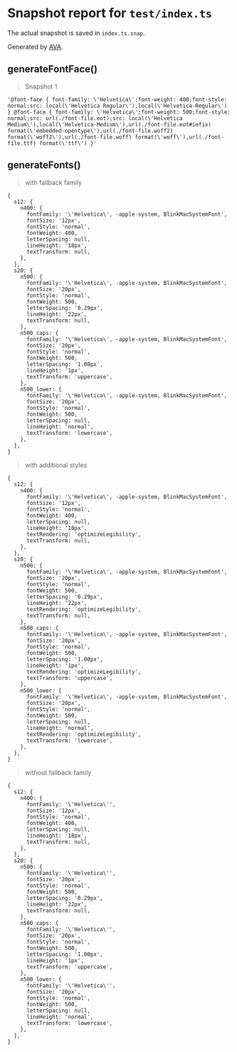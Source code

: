 # Snapshot report for `test/index.ts`

The actual snapshot is saved in `index.ts.snap`.

Generated by [AVA](https://ava.li).

## generateFontFace()

> Snapshot 1

    '@font-face { font-family: \'Helvetica\';font-weight: 400;font-style: normal;src: local(\'Helvetica Regular\'),local(\'Helvetica-Regular\') } @font-face { font-family: \'Helvetica\';font-weight: 500;font-style: normal;src: url(./font-file.eot);src: local(\'Helvetica Medium\'),local(\'Helvetica-Medium\'),url(./font-file.eot#iefix) format(\'embedded-opentype\'),url(./font-file.woff2) format(\'woff2\'),url(./font-file.woff) format(\'woff\'),url(./font-file.ttf) format(\'ttf\') }'

## generateFonts()

> with fallback family

    {
      s12: {
        n400: {
          fontFamily: '\'Helvetica\', -apple-system, BlinkMacSystemFont',
          fontSize: '12px',
          fontStyle: 'normal',
          fontWeight: 400,
          letterSpacing: null,
          lineHeight: '18px',
          textTransform: null,
        },
      },
      s20: {
        n500: {
          fontFamily: '\'Helvetica\', -apple-system, BlinkMacSystemFont',
          fontSize: '20px',
          fontStyle: 'normal',
          fontWeight: 500,
          letterSpacing: '0.29px',
          lineHeight: '22px',
          textTransform: null,
        },
        n500_caps: {
          fontFamily: '\'Helvetica\', -apple-system, BlinkMacSystemFont',
          fontSize: '20px',
          fontStyle: 'normal',
          fontWeight: 500,
          letterSpacing: '1.00px',
          lineHeight: '1px',
          textTransform: 'uppercase',
        },
        n500_lower: {
          fontFamily: '\'Helvetica\', -apple-system, BlinkMacSystemFont',
          fontSize: '20px',
          fontStyle: 'normal',
          fontWeight: 500,
          letterSpacing: null,
          lineHeight: 'normal',
          textTransform: 'lowercase',
        },
      },
    }

> with additional styles

    {
      s12: {
        n400: {
          fontFamily: '\'Helvetica\', -apple-system, BlinkMacSystemFont',
          fontSize: '12px',
          fontStyle: 'normal',
          fontWeight: 400,
          letterSpacing: null,
          lineHeight: '18px',
          textRendering: 'optimizeLegibility',
          textTransform: null,
        },
      },
      s20: {
        n500: {
          fontFamily: '\'Helvetica\', -apple-system, BlinkMacSystemFont',
          fontSize: '20px',
          fontStyle: 'normal',
          fontWeight: 500,
          letterSpacing: '0.29px',
          lineHeight: '22px',
          textRendering: 'optimizeLegibility',
          textTransform: null,
        },
        n500_caps: {
          fontFamily: '\'Helvetica\', -apple-system, BlinkMacSystemFont',
          fontSize: '20px',
          fontStyle: 'normal',
          fontWeight: 500,
          letterSpacing: '1.00px',
          lineHeight: '1px',
          textRendering: 'optimizeLegibility',
          textTransform: 'uppercase',
        },
        n500_lower: {
          fontFamily: '\'Helvetica\', -apple-system, BlinkMacSystemFont',
          fontSize: '20px',
          fontStyle: 'normal',
          fontWeight: 500,
          letterSpacing: null,
          lineHeight: 'normal',
          textRendering: 'optimizeLegibility',
          textTransform: 'lowercase',
        },
      },
    }

> without fallback family

    {
      s12: {
        n400: {
          fontFamily: '\'Helvetica\'',
          fontSize: '12px',
          fontStyle: 'normal',
          fontWeight: 400,
          letterSpacing: null,
          lineHeight: '18px',
          textTransform: null,
        },
      },
      s20: {
        n500: {
          fontFamily: '\'Helvetica\'',
          fontSize: '20px',
          fontStyle: 'normal',
          fontWeight: 500,
          letterSpacing: '0.29px',
          lineHeight: '22px',
          textTransform: null,
        },
        n500_caps: {
          fontFamily: '\'Helvetica\'',
          fontSize: '20px',
          fontStyle: 'normal',
          fontWeight: 500,
          letterSpacing: '1.00px',
          lineHeight: '1px',
          textTransform: 'uppercase',
        },
        n500_lower: {
          fontFamily: '\'Helvetica\'',
          fontSize: '20px',
          fontStyle: 'normal',
          fontWeight: 500,
          letterSpacing: null,
          lineHeight: 'normal',
          textTransform: 'lowercase',
        },
      },
    }
